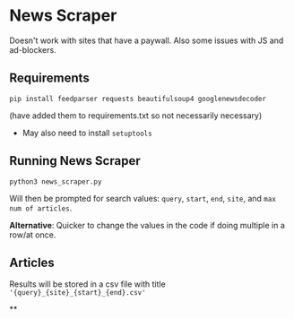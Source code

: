 # News Scraper
  
  Doesn't work with sites that have a paywall. Also some issues with JS and ad-blockers.

## Requirements

    pip install feedparser requests beautifulsoup4 googlenewsdecoder

  
(have added them to requirements.txt so not necessarily necessary)
- May also need to install `setuptools`


## Running News Scraper

    python3 news_scraper.py

  
Will then be prompted for search values: `query`, `start`, `end`, `site`, and `max num of articles`.  

**Alternative**: Quicker to change the values in the code if doing multiple in a row/at once.

  
## Articles
Results will be stored in a csv file with title `'{query}_{site}_{start}_{end}.csv'`

  
  

**

